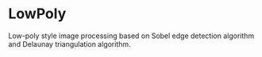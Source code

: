 # LowPoly
Low-poly style image processing based on Sobel edge detection algorithm and Delaunay triangulation algorithm.

